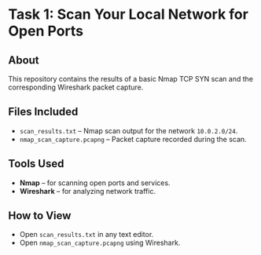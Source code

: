 # Task 1: Scan Your Local Network for Open Ports

## About
This repository contains the results of a basic Nmap TCP SYN scan and the corresponding Wireshark packet capture.

## Files Included
- `scan_results.txt` – Nmap scan output for the network `10.0.2.0/24`.
- `nmap_scan_capture.pcapng` – Packet capture recorded during the scan.

## Tools Used
- **Nmap** – for scanning open ports and services.
- **Wireshark** – for analyzing network traffic.

## How to View
- Open `scan_results.txt` in any text editor.
- Open `nmap_scan_capture.pcapng` using Wireshark.

